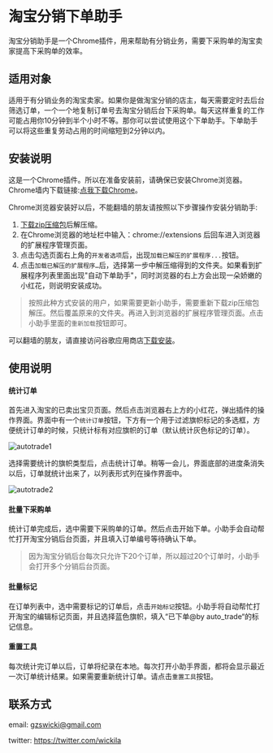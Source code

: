 # 淘宝分销下单助手

淘宝分销助手是一个Chrome插件，用来帮助有分销业务，需要下采购单的淘宝卖家提高下采购单的效率。

## 适用对象

适用于有分销业务的淘宝卖家。如果你是做淘宝分销的店主，每天需要定时去后台筛选订单，一个一个地复制订单号去淘宝分销后台下采购单。每天这样重复的工作可能占用你10分钟到半个小时不等。那你可以尝试使用这个下单助手。下单助手可以将这些重复劳动占用的时间缩短到2分钟以内。

## 安装说明

这是一个Chrome插件。所以在准备安装前，请确保已安装Chrome浏览器。Chrome墙内下载链接:[点我下载Chrome](https://pan.baidu.com/s/1hsO8INy)。

Chrome浏览器安装好以后，不能翻墙的朋友请按照以下步骤操作安装分销助手:

1. [下载zip压缩包](https://codeload.github.com/wickila/autotrade/zip/master)后解压缩。
2. 在Chrome浏览器的地址栏中输入：chrome://extensions 后回车进入浏览器的扩展程序管理页面。
3. 点击勾选页面右上角的`开发者选项`后，出现`加载已解压的扩展程序...`按钮。
4. 点击`加载已解压的扩展程序…`后，选择第一步中解压缩得到的文件夹。如果看到扩展程序列表里面出现"自动下单助手"，同时浏览器的右上方会出现一朵娇嫩的小红花，则说明安装成功。

> 按照此种方式安装的用户，如果需要更新小助手，需要重新下载zip压缩包解压。然后覆盖原来的文件夹。再进入到浏览器的扩展程序管理页面。点击小助手里面的`重新加载`按钮即可。

可以翻墙的朋友，请直接访问谷歌应用商店[下载安装](https://chrome.google.com/webstore/detail/淘宝分销助手/cfldofmakdjahmokkiojkmlkdedcglhl/reviews)。

## 使用说明

#### 统计订单

首先进入淘宝的已卖出宝贝页面。然后点击浏览器右上方的小红花，弹出插件的操作界面。界面中有一个`统计订单`按钮，下方有一个用于过滤旗帜标记的多选框，方便统计订单的时候，只统计标有对应旗帜的订单（默认统计灰色标记的订单）。

 ![autotrade1](http://odbyj3s2r.bkt.clouddn.com/autotrade1.png)

选择需要统计的旗帜类型后，点击统计订单。稍等一会儿，界面底部的进度条消失以后，订单就统计出来了，以列表形式列在操作界面中。

 ![autotrade2](http://odbyj3s2r.bkt.clouddn.com/autotrade2.png)

#### 批量下采购单

统计订单完成后，选中需要下采购单的订单。然后点击开始下单。小助手会自动帮忙打开淘宝分销后台页面，并且填入订单编号等待确认下单。

> 因为淘宝分销后台每次只允许下20个订单，所以超过20个订单时，小助手会打开多个分销后台页面。

####  批量标记

在订单列表中，选中需要标记的订单后，点击`开始标记`按钮。小助手将自动帮忙打开淘宝的编辑标记页面，并且选择蓝色旗帜，填入“已下单@by auto_trade“的标记信息。 

#### 重置工具

每次统计完订单以后，订单将纪录在本地。每次打开小助手界面，都将会显示最近一次订单统计结果。如果需要重新统计订单。请点击`重置工具`按钮。



## 联系方式

email: gzswicki@gmail.com

twitter: https://twitter.com/wickila